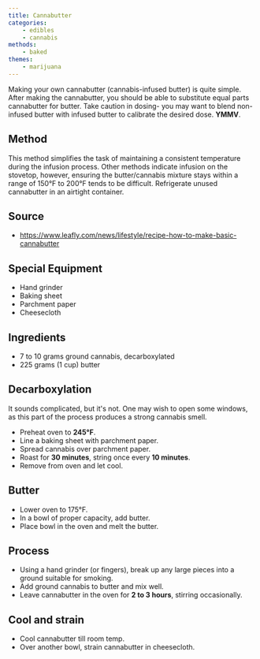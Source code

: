 ```yaml
---
title: Cannabutter
categories: 
    - edibles
    - cannabis
methods:
    - baked
themes:
    - marijuana
---
```


Making your own cannabutter (cannabis-infused butter) is quite simple.
After making the cannabutter, you should be able to substitute equal
parts cannabutter for butter. Take caution in dosing- you may want to
blend non-infused butter with infused butter to calibrate the desired
dose. **YMMV**.

## Method

This method simplifies the task of maintaining a consistent temperature
during the infusion process. Other methods indicate infusion on the
stovetop, however, ensuring the butter/cannabis mixture stays within a
range of 150°F to 200°F tends to be difficult. Refrigerate unused
cannabutter in an airtight container.

## Source

-   https://www.leafly.com/news/lifestyle/recipe-how-to-make-basic-cannabutter

## Special Equipment

-   Hand grinder
-   Baking sheet
-   Parchment paper
-   Cheesecloth

## Ingredients

-   7 to 10 grams ground cannabis, decarboxylated
-   225 grams (1 cup) butter

## Decarboxylation

It sounds complicated, but it's not. One may wish to open some windows,
as this part of the process produces a strong cannabis smell.

-   Preheat oven to **245°F**.
-   Line a baking sheet with parchment paper.
-   Spread cannabis over parchment paper.
-   Roast for **30 minutes**, string once every **10 minutes**.
-   Remove from oven and let cool.

## Butter

-   Lower oven to 175°F.
-   In a bowl of proper capacity, add butter.
-   Place bowl in the oven and melt the butter.

## Process

-   Using a hand grinder (or fingers), break up any large pieces into a
    ground suitable for smoking.
-   Add ground cannabis to butter and mix well.
-   Leave cannabutter in the oven for **2 to 3 hours**, stirring
    occasionally.

## Cool and strain

-   Cool cannabutter till room temp.
-   Over another bowl, strain cannabutter in cheesecloth.
